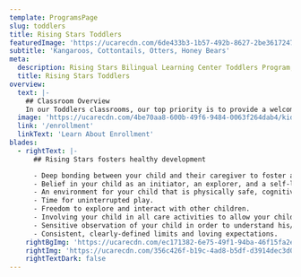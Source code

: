 ```yaml
---
template: ProgramsPage
slug: toddlers
title: Rising Stars Toddlers
featuredImage: 'https://ucarecdn.com/6de433b3-1b57-492b-8627-2be3617247ce/'
subtitle: 'Kangaroos, Cottontails, Otters, Honey Bears'
meta:
  description: Rising Stars Bilingual Learning Center Toddlers Program, Austin Tx
  title: Rising Stars Toddlers
overview:
  text: |-
    ## Classroom Overview
    In our Toddlers classrooms, our top priority is to provide a welcoming, trusting, and safe environment for your toddler to explore and learn boundaries with loving guidance from their caregivers. A sense of trust is built between a caregiver and a child naturally. We encourage your child to learn skills independently at their own pace without excessive or unnecessary guidance. We make sure your child’s need for love and growth are met each day.
  image: 'https://ucarecdn.com/4be70aa8-600b-49f6-9484-0063f264dab4/kidspaintingwithteacher.jpg'
  link: '/enrollment'
  linkText: 'Learn About Enrollment'
blades:
  - rightText: |-
      ## Rising Stars fosters healthy development

      - Deep bonding between your child and their caregiver to foster a beneficial, trusting attachment.
      - Belief in your child as an initiator, an explorer, and a self-learner.
      - An environment for your child that is physically safe, cognitively challenging, and emotionally nurturing.
      - Time for uninterrupted play.
      - Freedom to explore and interact with other children.
      - Involving your child in all care activities to allow your child to become an active participant rather than a passive recipient.
      - Sensitive observation of your child in order to understand his/her needs.
      - Consistent, clearly-defined limits and loving expectations.
    rightBgImg: 'https://ucarecdn.com/ec171382-6e75-49f1-94ba-46f15fa2e791/orangehands.jpg'
    rightImg: 'https://ucarecdn.com/356c426f-b19c-4ad8-b5df-d3914dec3d0f/girlwithplants.jpg'
    rightTextDark: false
---
```

